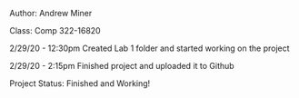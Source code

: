 
Author: Andrew Miner

Class: Comp 322-16820


2/29/20 - 12:30pm 
	Created Lab 1 folder and started working on the project

2/29/20 - 2:15pm
	Finished project and uploaded it to Github

Project Status: Finished and Working!
